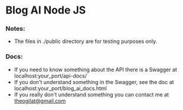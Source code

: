 # Blog AI Node JS




### Notes:
- The files in ./public directory are for testing purposes only.


### Docs:

- If you need to know something about the API there is a Swagger at localhost:your_port/api-docs/
- If you don't understand something in the Swagger, see the doc at localhost:your_port/blog_ai_docs.html
- If you really don't understand something you can contact me at theogilat@gmail.com